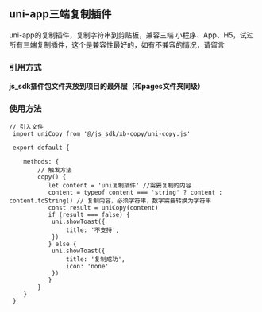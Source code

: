 ## uni-app三端复制插件
uni-app的复制插件，复制字符串到剪贴板，兼容三端 小程序、App、H5，试过所有三端复制插件，这个是兼容性最好的，如有不兼容的情况，请留言


### 引用方式

**js_sdk插件包文件夹放到项目的最外层（和pages文件夹同级）**

### 使用方法
```
// 引入文件
 import uniCopy from '@/js_sdk/xb-copy/uni-copy.js'
 
 export default {
 
 	methods: {
		// 触发方法
		copy() {
		   let content = 'uni复制插件' //需要复制的内容
		   content = typeof content === 'string' ? content : content.toString() // 复制内容，必须字符串，数字需要转换为字符串
		   const result = uniCopy(content)
		   if (result === false) {
			uni.showToast({
				title: '不支持',
			})
		   } else {
			uni.showToast({
				title: '复制成功',
				icon: 'none'
			})
		   }
		}
 	}
 }
 ```